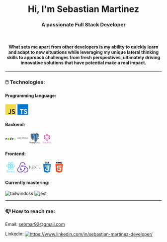 <h1 align="center">Hi, I'm Sebastian Martinez</h1>
<h3 align="center">A passionate Full Stack Developer</h3>
<br>
<h4 align="center">What sets me apart from other developers is my ability to quickly learn and adapt to new situations while leveraging my unique lateral thinking skills to approach challenges from fresh perspectives, ultimately driving innovative solutions that have potential make a real impact.</h4>

---

<h3 align="left">🖱️ Technologies:</h3>
<h4>Programming language:</h4>
<p align="left">
    <img src="https://raw.githubusercontent.com/devicons/devicon/master/icons/javascript/javascript-original.svg" alt="javascript" width="35" height="35"/>
    <img src="https://raw.githubusercontent.com/devicons/devicon/master/icons/typescript/typescript-original.svg" alt="typescript" width="35" height="35"/>
</p>
<h4>Backend:</h4>
<p align="left">
    <img src="https://raw.githubusercontent.com/devicons/devicon/master/icons/nodejs/nodejs-original-wordmark.svg" alt="nodejs" width="35" height="35"/> 
    <img src="https://raw.githubusercontent.com/devicons/devicon/master/icons/express/express-original-wordmark.svg" alt="express" width="35" height="35"/>
    <img src="https://raw.githubusercontent.com/devicons/devicon/master/icons/postgresql/postgresql-original-wordmark.svg" alt="postgresql" width="35" height="35"/>
    <img src="https://raw.githubusercontent.com/devicons/devicon/master/icons/graphql/graphql-plain-wordmark.svg" alt="GraphQL" width="35" height="35"/>
</p>
<h4>Frontend:</h4>
<p align="left">
    <img src="https://raw.githubusercontent.com/devicons/devicon/master/icons/react/react-original-wordmark.svg" alt="react" width="35" height="35"/> 
    <img src="https://raw.githubusercontent.com/devicons/devicon/master/icons/redux/redux-original.svg" alt="redux" width="35" height="35"/>
    <img src="https://raw.githubusercontent.com/devicons/devicon/master/icons/nextjs/nextjs-original-wordmark.svg" alt="next" width="35" height="35"/> 
    <img src="https://raw.githubusercontent.com/devicons/devicon/master/icons/css3/css3-original-wordmark.svg" alt="css3" width="35" height="35"/> 
    <img src="https://raw.githubusercontent.com/devicons/devicon/master/icons/html5/html5-original-wordmark.svg" alt="html5" width="35" height="35"/>
</p>
<h4>Currently mastering:</h4>
<p align="left">
    <img src="https://www.vectorlogo.zone/logos/tailwindcss/tailwindcss-icon.svg" alt="tailwindcss" width="35" height="35"/> 
    <img src="https://www.vectorlogo.zone/logos/jestjsio/jestjsio-icon.svg" alt="jest" width="35" height="35"/> 
</p>

---

<h3 align="left">📪 How to reach me:</h3>
<p align="left">
Email: <a href="mailto:sebmar92@gmail.com">sebmar92@gmail.com</a>

Linkedin: <a href="https://www.linkedin.com/in/sebastian-martinez-developer/" target="blank"><img align="center" src="https://cdn-icons-png.flaticon.com/512/174/174857.png" alt="https://www.linkedin.com/in/sebastian-martinez-developer/" height="20" width="20" /></a>

</p>
